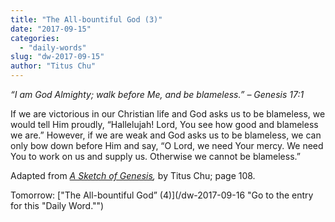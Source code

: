 ```yaml
---
title: "The All-bountiful God (3)"
date: "2017-09-15"
categories: 
  - "daily-words"
slug: "dw-2017-09-15"
author: "Titus Chu"
---
```


_“I am God Almighty; walk before Me, and be blameless.”_ _– Genesis 17:1_

If we are victorious in our Christian life and God asks us to be blameless, we would tell Him proudly, “Hallelujah! Lord, You see how good and blameless we are.” However, if we are weak and God asks us to be blameless, we can only bow down before Him and say, “O Lord, we need Your mercy. We need You to work on us and supply us. Otherwise we cannot be blameless.”

Adapted from _[A Sketch of Genesis](/book-gen-sketch "Go to the listing for this book."),_ by Titus Chu; page 108.

Tomorrow: ["The All-bountiful God” (4)](/dw-2017-09-16 "Go to the entry for this "Daily Word."")
